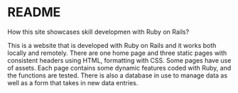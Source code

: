 # README

How this site showcases skill developmen with Ruby on Rails?

This is a website that is developed with Ruby on Rails and it works both locally and remotely. 
There are one home page and three static pages with consistent headers using HTML, formatting with CSS. 
Some pages have use of assets.
Each page contains some dynamic features coded with Ruby, and the functions are tested. 
There is also a database in use to manage data as well as a form that takes in new data entries. 

